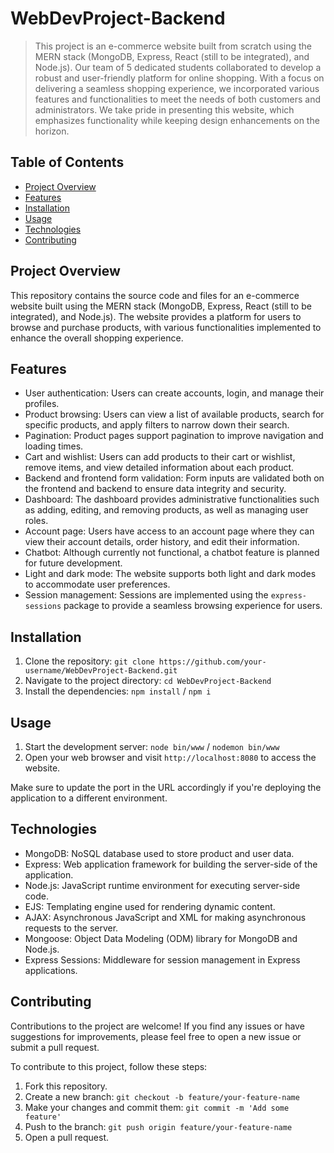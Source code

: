 # WebDevProject-Backend

> This project is an e-commerce website built from scratch using the MERN stack (MongoDB, Express, React (still to be integrated), and Node.js). Our team of 5 dedicated students collaborated to develop a robust and user-friendly platform for online shopping. With a focus on delivering a seamless shopping experience, we incorporated various features and functionalities to meet the needs of both customers and administrators. We take pride in presenting this website, which emphasizes functionality while keeping design enhancements on the horizon.

## Table of Contents

- [Project Overview](#project-overview)
- [Features](#features)
- [Installation](#installation)
- [Usage](#usage)
- [Technologies](#technologies)
- [Contributing](#contributing)

## Project Overview

This repository contains the source code and files for an e-commerce website built using the MERN stack (MongoDB, Express, React (still to be integrated), and Node.js). The website provides a platform for users to browse and purchase products, with various functionalities implemented to enhance the overall shopping experience.

## Features

- User authentication: Users can create accounts, login, and manage their profiles.
- Product browsing: Users can view a list of available products, search for specific products, and apply filters to narrow down their search.
- Pagination: Product pages support pagination to improve navigation and loading times.
- Cart and wishlist: Users can add products to their cart or wishlist, remove items, and view detailed information about each product.
- Backend and frontend form validation: Form inputs are validated both on the frontend and backend to ensure data integrity and security.
- Dashboard: The dashboard provides administrative functionalities such as adding, editing, and removing products, as well as managing user roles.
- Account page: Users have access to an account page where they can view their account details, order history, and edit their information.
- Chatbot: Although currently not functional, a chatbot feature is planned for future development.
- Light and dark mode: The website supports both light and dark modes to accommodate user preferences.
- Session management: Sessions are implemented using the `express-sessions` package to provide a seamless browsing experience for users.

## Installation

1. Clone the repository: `git clone https://github.com/your-username/WebDevProject-Backend.git`
2. Navigate to the project directory: `cd WebDevProject-Backend`
3. Install the dependencies: `npm install` / `npm i`

## Usage

1. Start the development server: `node bin/www` / `nodemon bin/www`
2. Open your web browser and visit `http://localhost:8080` to access the website.

Make sure to update the port in the URL accordingly if you're deploying the application to a different environment.

## Technologies

- MongoDB: NoSQL database used to store product and user data.
- Express: Web application framework for building the server-side of the application.
- Node.js: JavaScript runtime environment for executing server-side code.
- EJS: Templating engine used for rendering dynamic content.
- AJAX: Asynchronous JavaScript and XML for making asynchronous requests to the server.
- Mongoose: Object Data Modeling (ODM) library for MongoDB and Node.js.
- Express Sessions: Middleware for session management in Express applications.

## Contributing

Contributions to the project are welcome! If you find any issues or have suggestions for improvements, please feel free to open a new issue or submit a pull request.

To contribute to this project, follow these steps:

1. Fork this repository.
2. Create a new branch: `git checkout -b feature/your-feature-name`
3. Make your changes and commit them: `git commit -m 'Add some feature'`
4. Push to the branch: `git push origin feature/your-feature-name`
5. Open a pull request.
